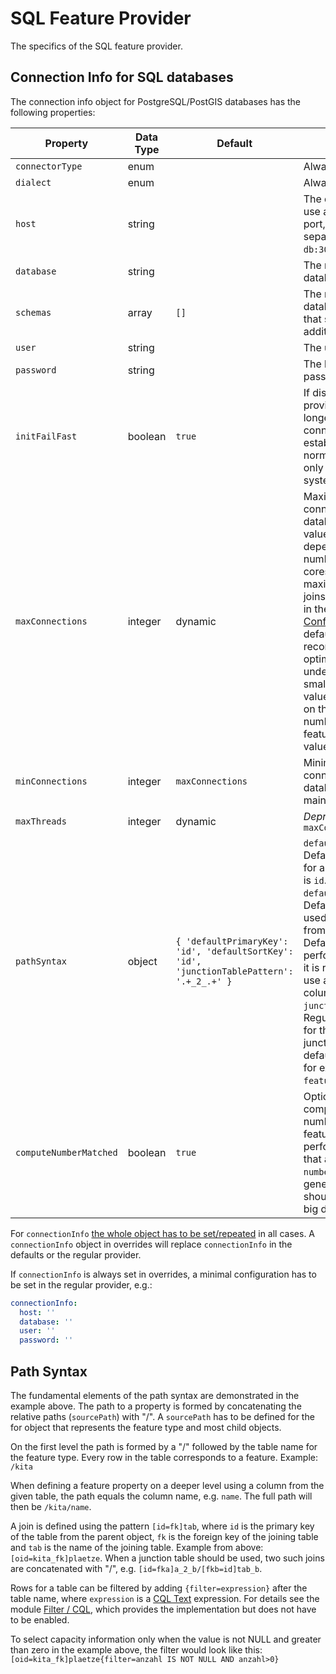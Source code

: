 # SQL Feature Provider

The specifics of the SQL feature provider.

<a name="connection-info"></a>

## Connection Info for SQL databases

The connection info object for PostgreSQL/PostGIS databases has the following properties:

|Property |Data Type |Default |Description
| --- | --- | --- | ---
|`connectorType` |enum | |Always `SLICK`.
|`dialect` |enum | |Always `PGIS`.
|`host` |string | |The database host. To use a non-default port, add it to the host separated by `:`, e.g. `db:30305`.
|`database` |string | |The name of the database.
|`schemas` |array |`[]` |The names of database schemas that should be used in addition to `public`.
|`user` |string | |The user name.
|`password` |string | |The base64 encoded password of the user.
|`initFailFast` |boolean |`true` |If disabled the provider will wait longer for the databse connection to be established. Should normally be disabled only on development systems.
|`maxConnections` |integer |dynamic |Maximum number of connections to the database. The default value is computed depending on the number of processor cores and the maximum number of joins per feature type in the [Types Configuration](README.md#feature-provider-types). The default value is recommended for optimal performance under load. The smallest possible value also depends on the maximum number of joins per feature type, smaller values are rejected. 
|`minConnections` |integer |`maxConnections` |Minimum number of connections to the database that are maintained.
|`maxThreads` |integer |dynamic |*Deprecated* See `maxConnections`
|`pathSyntax` |object |`{ 'defaultPrimaryKey': 'id', 'defaultSortKey': 'id', 'junctionTablePattern': '.+_2_.+' }` |`defaultPrimaryKey`: Default primary key for all tables. Default is `id`. <br>`defaultSortKey`: Default column that is used to sort rows from all tables. Default is `id`. For performance reasons it is recommended to use a whole-number column. <br>`junctionTablePattern`: Regular expression for the detection of junction tables, the default would match for example `featurea_2_featureb`.
|`computeNumberMatched` |boolean |`true` |Option to disable computation of the number of selected features for performance reasons that are returned in `numberMatched`. As a general rule this should be disabled for big datasets.

For `connectionInfo` [the whole object has to be set/repeated](../global-configuration.md#merge-exceptions) in all cases. A `connectionInfo` object in overrides will replace `connectionInfo` in the defaults or the regular provider. 

If `connectionInfo` is always set in overrides, a minimal configuration has to be set in the regular provider, e.g.:

```yaml
connectionInfo:
  host: ''
  database: ''
  user: ''
  password: ''
```

<a name="path-syntax"></a>

## Path Syntax

The fundamental elements of the path syntax are demonstrated in the example above. The path to a property is formed by concatenating the relative paths (`sourcePath`) with "/". A `sourcePath` has to be defined for the for object that represents the feature type and most child objects.

On the first level the path is formed by a "/" followed by the table name for the feature type. Every row in the table corresponds to a feature. Example: `/kita`

When defining a feature property on a deeper level using a column from the given table, the path equals the column name, e.g. `name`. The full path will then be `/kita/name`.

A join is defined using the pattern `[id=fk]tab`, where `id` is the primary key of the table from the parent object, `fk` is the foreign key of the joining table and `tab` is the name of the joining table. Example from above: `[oid=kita_fk]plaetze`. When a junction table should be used, two such joins are concatenated with "/", e.g. `[id=fka]a_2_b/[fkb=id]tab_b`.

Rows for a table can be filtered by adding `{filter=expression}` after the table name, where `expression` is a [CQL Text](http://docs.opengeospatial.org/DRAFTS/19-079.html#cql-text) expression. For details see the module [Filter / CQL](../services/filter.md), which provides the implementation but does not have to be enabled.

To select capacity information only when the value is not NULL and greater than zero in the example above, the filter would look like this: `[oid=kita_fk]plaetze{filter=anzahl IS NOT NULL AND anzahl>0}`
